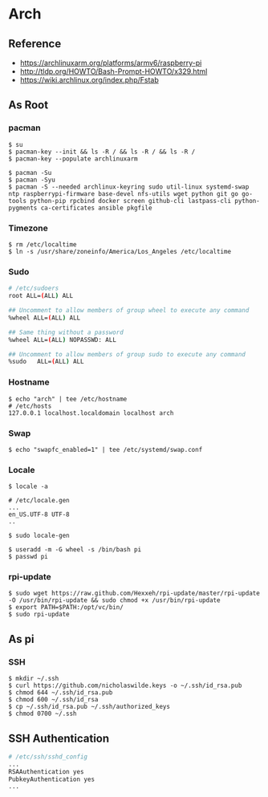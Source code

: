 # Arch

## Reference

* https://archlinuxarm.org/platforms/armv6/raspberry-pi
* http://tldp.org/HOWTO/Bash-Prompt-HOWTO/x329.html
* https://wiki.archlinux.org/index.php/Fstab

## As Root

### pacman

```shell
$ su
$ pacman-key --init && ls -R / && ls -R / && ls -R /
$ pacman-key --populate archlinuxarm

$ pacman -Su
$ pacman -Syu
$ pacman -S --needed archlinux-keyring sudo util-linux systemd-swap ntp raspberrypi-firmware base-devel nfs-utils wget python git go go-tools python-pip rpcbind docker screen github-cli lastpass-cli python-pygments ca-certificates ansible pkgfile
```

### Timezone

```shell
$ rm /etc/localtime
$ ln -s /usr/share/zoneinfo/America/Los_Angeles /etc/localtime
```

### Sudo

```bash
# /etc/sudoers
root ALL=(ALL) ALL

## Uncomment to allow members of group wheel to execute any command
%wheel ALL=(ALL) ALL

## Same thing without a password
%wheel ALL=(ALL) NOPASSWD: ALL

## Uncomment to allow members of group sudo to execute any command
%sudo   ALL=(ALL) ALL
```

### Hostname
```shell
$ echo "arch" | tee /etc/hostname
# /etc/hosts
127.0.0.1 localhost.localdomain localhost arch
```

### Swap
```shell
$ echo "swapfc_enabled=1" | tee /etc/systemd/swap.conf
```

### Locale
```shell
$ locale -a
```
```shell
# /etc/locale.gen
...
en_US.UTF-8 UTF-8
..
```
```shell
$ sudo locale-gen
```

```shell
$ useradd -m -G wheel -s /bin/bash pi
$ passwd pi
```

### rpi-update
```shell
$ sudo wget https://raw.github.com/Hexxeh/rpi-update/master/rpi-update -O /usr/bin/rpi-update && sudo chmod +x /usr/bin/rpi-update
$ export PATH=$PATH:/opt/vc/bin/
$ sudo rpi-update
```

## As pi

### SSH

```shell
$ mkdir ~/.ssh
$ curl https://github.com/nicholaswilde.keys -o ~/.ssh/id_rsa.pub
$ chmod 644 ~/.ssh/id_rsa.pub
$ chmod 600 ~/.ssh/id_rsa
$ cp ~/.ssh/id_rsa.pub ~/.ssh/authorized_keys
$ chmod 0700 ~/.ssh
```

## SSH Authentication

```bash
# /etc/ssh/sshd_config
...
RSAAuthentication yes
PubkeyAuthentication yes
...
```
